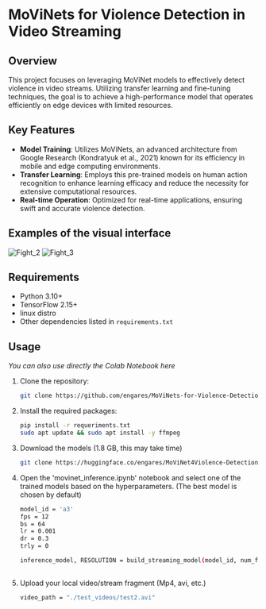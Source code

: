 # MoViNets for Violence Detection in Video Streaming

## Overview

This project focuses on leveraging MoViNet models to effectively detect violence in video streams. Utilizing transfer learning and fine-tuning techniques, the goal is to achieve a high-performance model that operates efficiently on edge devices with limited resources.

## Key Features

- **Model Training**: Utilizes MoViNets, an advanced architecture from Google Research (Kondratyuk et al., 2021) known for its efficiency in mobile and edge computing environments.
- **Transfer Learning**: Employs this pre-trained models on human action recognition to enhance learning efficacy and reduce the necessity for extensive computational resources.
- **Real-time Operation**: Optimized for real-time applications, ensuring swift and accurate violence detection.

## Examples of the visual interface
![Fight_2](https://github.com/engares/MoViNets-for-Violence-Detection-in-Live-Video-Streaming/assets/126718587/35e32b64-d29a-4a80-b7d5-728577704bcb)
![Fight_3](https://github.com/engares/MoViNets-for-Violence-Detection-in-Live-Video-Streaming/assets/126718587/eef90b34-88e7-4de0-94b8-ad520e09d31e)


## Requirements

- Python 3.10+
- TensorFlow 2.15+
- linux distro
- Other dependencies listed in `requirements.txt`

## Usage

_You can also use directly the Colab Notebook here_

1. Clone the repository:
   ```bash
   git clone https://github.com/engares/MoViNets-for-Violence-Detection-in-Live-Video-Streaming.git
2. Install the required packages:
   ```bash
   pip install -r requeriments.txt
   sudo apt update && sudo apt install -y ffmpeg
3. Download the models (1.8 GB, this may take time)
   ```bash
   git clone https://huggingface.co/engares/MoViNet4Violence-Detection
   
4. Open the 'movinet_inference.ipynb' notebook and select one of the trained models based on the hyperparameters. (The best model is chosen by default)
   ```bash
   model_id = 'a3'
   fps = 12
   bs = 64
   lr = 0.001
   dr = 0.3
   trly = 0

   inference_model, RESOLUTION = build_streaming_model(model_id, num_frames = fps, batch_size = bs, learning_rate = lr, dropout_rate = dr, trainable_layers = trly, dataset = dataname )
  
5. Upload your local video/stream fragment (Mp4, avi, etc.)
   ```bash
   video_path = "./test_videos/test2.avi"

   
   
